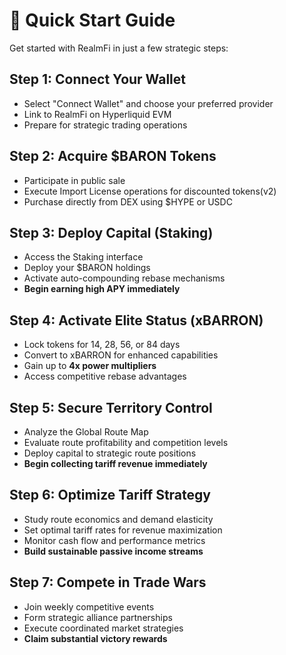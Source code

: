 # 🚀 Quick Start Guide

Get started with RealmFi in just a few strategic steps:

## Step 1: Connect Your Wallet

* Select "Connect Wallet" and choose your preferred provider
* Link to RealmFi on Hyperliquid EVM
* Prepare for strategic trading operations

## Step 2: Acquire $BARON Tokens

* Participate in public sale
* Execute Import License operations for discounted tokens(v2)
* Purchase directly from DEX using $HYPE or USDC

## Step 3: Deploy Capital (Staking)

* Access the Staking interface
* Deploy your $BARON holdings
* Activate auto-compounding rebase mechanisms
* **Begin earning high APY immediately**

## Step 4: Activate Elite Status (xBARRON)

* Lock tokens for 14, 28, 56, or 84 days
* Convert to xBARRON for enhanced capabilities
* Gain up to **4x power multipliers**
* Access competitive rebase advantages

## Step 5: Secure Territory Control

* Analyze the Global Route Map
* Evaluate route profitability and competition levels
* Deploy capital to strategic route positions
* **Begin collecting tariff revenue immediately**

## Step 6: Optimize Tariff Strategy

* Study route economics and demand elasticity
* Set optimal tariff rates for revenue maximization
* Monitor cash flow and performance metrics
* **Build sustainable passive income streams**

## Step 7: Compete in Trade Wars

* Join weekly competitive events
* Form strategic alliance partnerships
* Execute coordinated market strategies
* **Claim substantial victory rewards**
